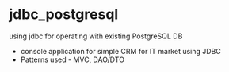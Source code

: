 # jdbc_postgresql
using jdbc for operating with existing PostgreSQL DB
- console application for simple CRM for IT market using JDBC
- Patterns used - MVC, DAO/DTO
